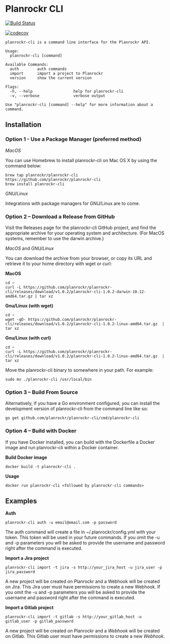 # Planrockr CLI 

[![Build Status](https://travis-ci.org/planrockr/planrockr-cli.svg?branch=master)](https://travis-ci.org/planrockr/planrockr-cli)

[![codecov](https://codecov.io/gh/planrockr/planrockr-cli/branch/master/graph/badge.svg)](https://codecov.io/gh/planrockr/planrockr-cli)


```
planrockr-cli is a command line interface for the Planrockr API.

Usage:
  planrockr-cli [command]

Available Commands:
  auth        auth commands
  import      import a project to Planrockr
  version     show the current version

Flags:
  -h, --help                  help for planrockr-cli
  -v, --verbose               verbose output

Use "planrockr-cli [command] --help" for more information about a command.
```

## Installation

### Option 1 - Use a Package Manager (preferred method)

*MacOS*

You can use Homebrew to install planrockr-cli on Mac OS X by using the command below:

	brew tap planrockr/planrockr-cli https://github.com/planrockr/planrockr-cli
    brew install planrockr-cli

*GNU/Linux*

Integrations with package managers for GNU/Linux are to come.

### Option 2 – Download a Release from GitHub

Visit the Releases page for the planrockr-cli GitHub project, and find the appropriate archive for your operating system and architecture. (For MacOS systems, remember to use the darwin archive.)

*MacOS* and *GNU/Linux*

You can download the archive from your browser, or copy its URL and retrieve it to your home directory with wget or curl:	

**MacOS**

	cd ~
	curl -L https://github.com/planrockr/planrockr-cli/releases/download/v1.0.2/planrockr-cli-1.0.2-darwin-10.12-amd64.tar.gz | tar xz

**Gnu/Linux (with wget)**

	cd ~
	wget -qO- https://github.com/planrockr/planrockr-cli/releases/download/v1.0.2/planrockr-cli-1.0.2-linux-amd64.tar.gz  | tar xz

**Gnu/Linux (with curl)**

	cd ~
	curl -L https://github.com/planrockr/planrockr-cli/releases/download/v1.0.2/planrockr-cli-1.0.2-linux-amd64.tar.gz  | tar xz

Move the planrockr-cli binary to somewhere in your path. For example:

	sudo mv ./planrockr-cli /usr/local/bin


### Option 3 – Build From Source

Alternatively, if you have a Go environment configured, you can install the development version of planrockr-cli from the command line like so:

	go get github.com/planrockr/planrockr-cli/cmd/planrockr-cli

### Option 4 – Build with Docker

If you have Docker installed, you can build with the Dockerfile a Docker image and run planrockr-cli within a Docker container.

**Build Docker image**

	docker build -t planrockr-cli .

**Usage**

	docker run planrockr-cli <followed by planrockr-cli commands>

## Examples

**Auth**

	planrockr-cli auth -u email@email.com -p password

The auth command will create a file in ~/.planrockr/config.yml with your token. This token will be used in your future commands. If you omit the -u and -p parameters you will be asked to provide the username and password right after the command is executed.

**Import a Jira project**

	planrockr-cli import -t jira -s http://your_jira_host -u jira_user -p jira_password

A new project will be created on Planrockr and a Webhook will be created on Jira. This Jira user must have permissions to create a new Webhook. If you omit the -u and -p parameters you will be asked to provide the username and password right after the command is executed.

**Import a Gitlab project**

	planrockr-cli import -t gitlab -s http://your_gitlab_host -u gitlab_user -p gitlab_password

A new project will be created on Planrockr and a *Webhook* will be created on Gitlab. This Gitlab user must have permissions to create a new *Webhook*.
